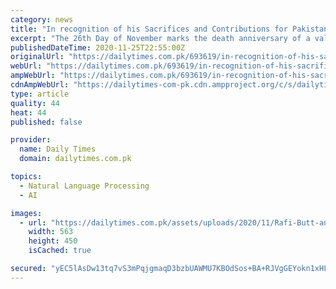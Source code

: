 ```yaml
---
category: news
title: "In recognition of his Sacrifices and Contributions for Pakistan"
excerpt: "The 26th Day of November marks the death anniversary of a valiant leader Mr Rafi Butt who dedicated all his wealth and faculties for furtherance of the cause of Muslims of the sub-continent. His memory is a story of self-sacrificing commitment and unconditional acquiescence to the mission of one’s leader."
publishedDateTime: 2020-11-25T22:55:00Z
originalUrl: "https://dailytimes.com.pk/693619/in-recognition-of-his-sacrifices-and-contributions-for-pakistan/"
webUrl: "https://dailytimes.com.pk/693619/in-recognition-of-his-sacrifices-and-contributions-for-pakistan/"
ampWebUrl: "https://dailytimes.com.pk/693619/in-recognition-of-his-sacrifices-and-contributions-for-pakistan/amp/"
cdnAmpWebUrl: "https://dailytimes-com-pk.cdn.ampproject.org/c/s/dailytimes.com.pk/693619/in-recognition-of-his-sacrifices-and-contributions-for-pakistan/amp/"
type: article
quality: 44
heat: 44
published: false

provider:
  name: Daily Times
  domain: dailytimes.com.pk

topics:
  - Natural Language Processing
  - AI

images:
  - url: "https://dailytimes.com.pk/assets/uploads/2020/11/Rafi-Butt-and-Quaid-e-Azam.jpg"
    width: 563
    height: 450
    isCached: true

secured: "yEC5lAsDw13tq7vS3mPqjgmaqD3bzbUAWMU7KBOdSos+BA+RJVgGEYokn1xHLSuoH32Bs42birRdAmU3L8CerqhCLzCY9MXi2wtWMyaPepfy34TdYoUzJv2rpYF8rFBGbfHBlIQH+Es299Wcp1w7Cb4S02WlF+Kn6c00kY0drSmI+sVhusui5fqDRKsmINtZF3XLMA0um3gGRJVri/w33+Hh4AOs9tzdf2jrYRzilMR+a9JJsLa8p6qMm29AGKmu+00keLoCliwNhB0NGT18AE4lBR9tK35BEBhcV8TCzcBIk0xJZYwZi3VoZABf/JC9kl/CPRbcr1la+/2Fn/zo/rqd4VttRHHvdV7lWKNuUfI=;R/7aC/cI/LPaz+nMlS9EUg=="
---
```


